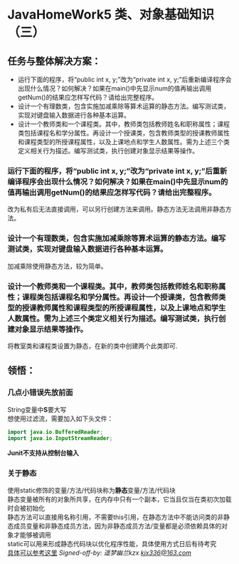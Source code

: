 ﻿ JavaHomeWork5
类、对象基础知识（三）
===============
任务与整体解决方案：
------
* 运行下面的程序，将“public int x, y;”改为“private int x, y;”后重新编译程序会出现什么情况？如何解决？如果在main()中先显示num的值再输出调用getNum()的结果应怎样写代码？请给出完整程序。
* 设计一个有理数类，包含实施加减乘除等算术运算的静态方法。编写测试类，实现对键盘输入数据进行各种基本运算。
* 设计一个教师类和一个课程类。其中，教师类包括教师姓名和职称属性；课程类包括课程名和学分属性。再设计一个授课类，包含教师类型的授课教师属性和课程类型的所授课程属性，以及上课地点和学生人数属性。需为上述三个类定义相关行为描述。编写测试类，执行创建对象显示结果等操作。
### 运行下面的程序，将“public int x, y;”改为“private int x, y;”后重新编译程序会出现什么情况？如何解决？如果在main()中先显示num的值再输出调用getNum()的结果应怎样写代码？请给出完整程序。

改为私有后无法直接调用，可以另行创建方法来调用。静态方法无法调用非静态方法。

### 设计一个有理数类，包含实施加减乘除等算术运算的静态方法。编写测试类，实现对键盘输入数据进行各种基本运算。

加减乘除使用静态方法，较为简单。

### 设计一个教师类和一个课程类。其中，教师类包括教师姓名和职称属性；课程类包括课程名和学分属性。再设计一个授课类，包含教师类型的授课教师属性和课程类型的所授课程属性，以及上课地点和学生人数属性。需为上述三个类定义相关行为描述。编写测试类，执行创建对象显示结果等操作。

将教室类和课程类设置为静态，在新的类中创建两个此类即可.

领悟：
------
### 几点小错误先放前面
String变量中**S**要大写<br>
想使用过滤流，需要加入如下头文件：
```Java
import java.io.BufferedReader;
import java.io.InputStreamReader;
```
**Junit不支持从控制台输入**<br>

### 关于静态
使用static修饰的变量/方法/代码块称为**静态**变量/方法/代码块<br>
静态变量被所有的对象所共享，在内存中只有一个副本，它当且仅当在类初次加载时会被初始化<br>
静态方法可以直接用名称引用，不需要this引用，在静态方法中不能访问类的非静态成员变量和非静态成员方法，因为非静态成员方法/变量都是必须依赖具体的对象才能够被调用<br>
static可以用来形成静态代码块以优化程序性能，具体使用方式日后有待考究<br>
[具体可以参考这里](https://www.cnblogs.com/0mbiubiu/p/5331390.html)
*Signed-off-by: 遥梦幽兰kzx <kjx336@163.com>*